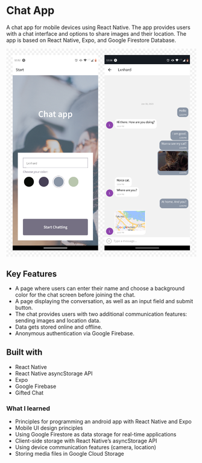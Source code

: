 # Chat App
A chat app for mobile devices using React Native. The app provides users with a chat interface and options to share images and their location. The app is based on React Native, Expo, and Google Firestore Database. 

<img  src="./screenshot.png" width="600" /> 

## Key Features
- A page where users can enter their name and choose a background color for the chat screen before joining the chat.
- A page displaying the conversation, as well as an input field and submit button.
- The chat provides users with two additional communication features: sending images and location data.
- Data gets stored online and offline.
- Anonymous authentication via Google Firebase.

## Built with

- React Native
- React Native asyncStorage API
- Expo
- Google Firebase
- Gifted Chat

### What I learned

- Principles for programming an android app with React Native and Expo
- Mobile UI design principles
- Using Google Firestore as data storage for real-time applications
- Client-side storage with React Native’s asyncStorage API
- Using device communication features (camera, location)
- Storing media files in Google Cloud Storage